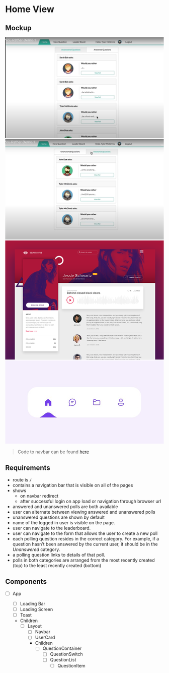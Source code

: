 # Home View

## Mockup

![Recommendation1](./mockup/home-recommendation-1.jpg)
![Recommendation2](./mockup/home-recommendation-2.jpg)
![Layout](./mockup/app-layout.png)
![Navbar](./mockup/navbar.jpg)

> Code to navbar can be found [here](https://codepen.io/aaroniker/pen/rNMmZvq)

## Requirements

- route is `/`
- contains a navigation bar that is visible on all of the pages
- shows
  - on navbar redirect
  - after successful login on app load or navigation through browser url
- answered and unanswered polls are both available
- user can alternate between viewing answered and unanswered polls
- unanswered questions are shown by default
- name of the logged in user is visible on the page.
- user can navigate to the leaderboard.
- user can navigate to the form that allows the user to create a new poll
- each polling question resides in the correct category. For example, if a question hasn’t been answered by the current user, it should be in the _Unanswered_ category.
- a polling question links to details of that poll.
- polls in both categories are arranged from the most recently created (top) to the least recently created (bottom)

## Components

- [ ] App

  - [ ] Loading Bar
  - [ ] Loading Screen
  - [ ] Toast
  - Children
    - [ ] Layout
      - [ ] Navbar
      - [ ] UserCard
      - Children
        - [ ] QuestionContainer
          - [ ] QuestionSwitch
          - [ ] QuestionList
            - [ ] QuestionItem
